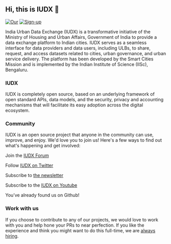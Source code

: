 ## Hi, this is IUDX 👋

[![Our](https://img.shields.io/static/v1?label=Our&message=Website&color=blue)](https://iudx.org.in/)
[![Sign-up](https://img.shields.io/static/v1?label=Sign-up&message=for%20news&color=red)](https://iudx.org.in/subscribe-newsletter/)

India Urban Data Exchange (IUDX) is a transformative initiative of the Ministry of Housing and Urban Affairs, Government of India to provide a data exchange platform to Indian cities. IUDX serves as a seamless interface for data providers and data users, including ULBs, to share, request, and access datasets related to cities, urban governance, and urban service delivery. The platform has been developed by the Smart Cities Mission and is implemented by the Indian Institute of Science (IISc), Bengaluru.

### IUDX 
IUDX is completely open source, based on an underlying framework of open standard APIs, data models, and the security, privacy and accounting mechanisms that will facilitate its easy adoption across the digital ecosystem.

<!--

**Here are some ideas to get you started:**

🙋‍♀️ A short introduction - what is your organization all about?
🌈 Contribution guidelines - how can the community get involved?
👩‍💻 Useful resources - where can the community find your docs? Is there anything else the community should know?
🍿 Fun facts - what does your team eat for breakfast?
🧙 Remember, you can do mighty things with the power of [Markdown](https://docs.github.com/github/writing-on-github/getting-started-with-writing-and-formatting-on-github/basic-writing-and-formatting-syntax)
-->
### Community
IUDX is an open source project that anyone in the community can use, improve, and enjoy. We'd love you to join us! Here's a few ways to find out what's happening and get involved:

Join the [IUDX Forum](https://forum.iudx.org.in)

Follow [IUDX on Twitter](https://twitter.com/IndiaIudx)

Subscribe to [the newsletter](https://iudx.org.in/subscribe-newsletter/)

Subscribe to the [IUDX on Youtube](https://www.youtube.com/channel/UCK9oI1VtbKnEe7cJIt_eUFA)

You’ve already found us on Github!

### Work with us

If you choose to contribute to any of our projects, we would love to work with you and help hone your PRs to near perfection. If you like the experience and think you might want to do this full-time, we are [always hiring](https://iudx.org.in/careers/).
